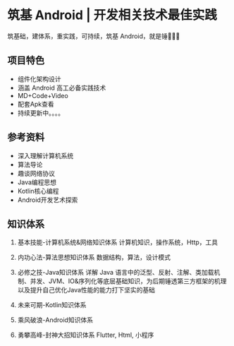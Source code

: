 # 筑基 Android | 开发相关技术最佳实践
筑基础，建体系，重实践，可持续，筑基 Android，就是锤🔨🔨🔨

## 项目特色
- 组件化架构设计
- 涵盖 Android 高工必备实践技术
- MD+Code+Video
- 配套Apk查看
- 持续更新中。。。。

## 参考资料
- 深入理解计算机系统
- 算法导论
- 趣谈网络协议
- Java编程思想
- Kotlin核心编程
- Android开发艺术探索

## 知识体系

1. 基本技能-计算机系统&网络知识体系
计算机知识，操作系统，Http，工具

1. 内功心法-算法思想知识体系
数据结构，算法，设计模式

1. 必修之技-Java知识体系
详解 Java 语言中的泛型、反射、注解、类加载机制、并发、JVM、IO&序列化等底层基础知识，为后期锤透第三方框架的机理以及提升自己优化Java性能的能力打下坚实的基础

1. 未来可期-Kotlin知识体系

1. 乘风破浪-Android知识体系

1. 勇攀高峰-封神大招知识体系
Flutter, Html, 小程序
